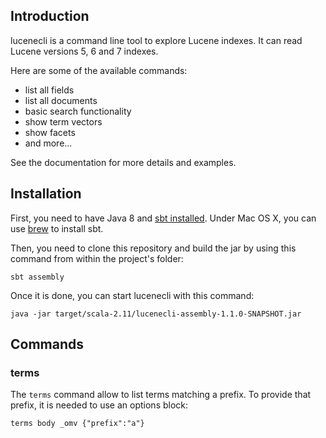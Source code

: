 ## Introduction

lucenecli is a command line tool to explore Lucene indexes. It can read Lucene versions 5, 6 and 7 indexes.

Here are some of the available commands:
 - list all fields
 - list all documents
 - basic search functionality
 - show term vectors
 - show facets
 - and more...
 
See the documentation for more details and examples.

## Installation

First, you need to have Java 8 and [sbt installed](http://www.scala-sbt.org/1.0/docs/Setup.html). Under Mac OS X, you can use [brew](http://brew.sh/) to install sbt.

Then, you need to clone this repository and build the jar by using this command from within the project's folder:

    sbt assembly

Once it is done, you can start lucenecli with this command:

    java -jar target/scala-2.11/lucenecli-assembly-1.1.0-SNAPSHOT.jar

## Commands

### terms

The ```terms``` command allow to list terms matching a prefix. To provide that prefix, it is needed to use an options block:

    terms body _omv {"prefix":"a"}
